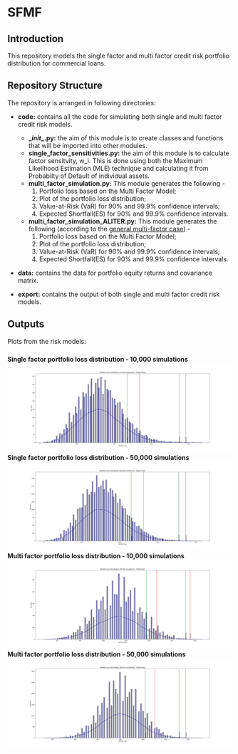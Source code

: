 # SFMF
## Introduction
This repository models the single factor and multi factor credit risk portfolio distribution for commercial loans.
## Repository Structure
The repository is arranged in following directories:

* **code:** contains all the code for simulating both single and multi factor credit risk models.

    * **\__init__.py:** the aim of this module is to create classes and functions that will be imported into other modules.
    * **single_factor_sensitivities.py:** the aim of this module is to calculate factor sensitvity, w_i. This is done using both the Maximum Likelihood Estimation (MLE) technique and calculating it from Probabilty of Default of individual assets.
    * **multi_factor_simulation.py:** This module generates the following -
       1. Portfolio loss based on the Multi Factor Model;
       2. Plot of the portfolio loss distribution;
       3. Value-at-Risk (VaR) for 90% and 99.9% confidence intervals;
       4. Expected Shortfall(ES) for 90% and 99.9% confidence intervals.
    * **multi_factor_simulation_ALITER.py:** This module generates the following (according to the [general multi-factor case](https://www.google.com/url?sa=t&rct=j&q=&esrc=s&source=web&cd=&cad=rja&uact=8&ved=2ahUKEwiNkKrdkZHzAhXYDmMBHWFbB5IQFnoECAUQAQ&url=https%3A%2F%2Fwww.math.kth.se%2Fmatstat%2Fseminarier%2Freports%2FM-exjobb18%2F180601d.pdf&usg=AOvVaw3wwSt6S1zSZxo--_Ij_Yec)) -
       1. Portfolio loss based on the Multi Factor Model;
       2. Plot of the portfolio loss distribution;
       3. Value-at-Risk (VaR) for 90% and 99.9% confidence intervals;
       4. Expected Shortfall(ES) for 90% and 99.9% confidence intervals.
* **data:** contains the data for portfolio equity returns and covariance matrix.
* **export:** contains the output of both single and multi factor credit risk models.
## Outputs
Plots from the risk models:
### 
**Single factor portfolio loss distribution - 10,000 simulations**
![Single factor portfolio loss distribution - 10,000 simulations](https://raw.githubusercontent.com/arpanganguli/SFMF/main/export/single_factor_PLD_10000.png)
**Single factor portfolio loss distribution - 50,000 simulations**
![Single factor portfolio loss distribution - 50,000 simulations](https://raw.githubusercontent.com/arpanganguli/SFMF/main/export/single_factor_PLD_50000.png)
**Multi factor portfolio loss distribution - 10,000 simulations**
![Multi factor portfolio loss distribution - 10,000 simulations](https://raw.githubusercontent.com/arpanganguli/SFMF/main/export/multi_factor_PLD_10000.png)
**Multi factor portfolio loss distribution - 50,000 simulations**
![Multi factor portfolio loss distribution - 50,000 simulations](https://raw.githubusercontent.com/arpanganguli/SFMF/main/export/multi_factor_PLD_50000.png)